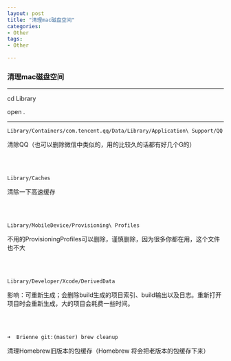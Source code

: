 ```yaml
---
layout: post
title: "清理mac磁盘空间"
categories:
- Other
tags:
- Other

---
```



### 清理mac磁盘空间



***

cd Library

open .

***
```
Library/Containers/com.tencent.qq/Data/Library/Application\ Support/QQ
```
清除QQ（也可以删除微信中类似的，用的比较久的话都有好几个G的） 
   
<br/><br/>

```
Library/Caches
```
清除一下高速缓存    

<br/><br/>    



```
Library/MobileDevice/Provisioning\ Profiles
```
不用的ProvisioningProfiles可以删除，谨慎删除，因为很多你都在用，这个文件也不大

<br/><br/>





 ```
 Library/Developer/Xcode/DerivedData
```
影响：可重新生成；会删除build生成的项目索引、build输出以及日志。重新打开项目时会重新生成，大的项目会耗费一些时间。

<br/><br/>


```
➜  Brienne git:(master) brew cleanup   
```      
 清理Homebrew旧版本的包缓存（Homebrew 将会把老版本的包缓存下来）

<br/><br/>







